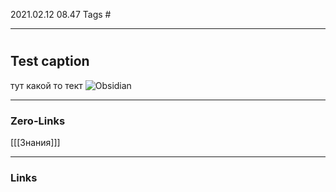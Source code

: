 2021.02.12 08.47
Tags #

---
# 
## Test caption
тут какой то тект
![Obsidian](https://obsidian.md/images/screenshot.png)

---
### Zero-Links
[[[Знания]]]



---
### Links




